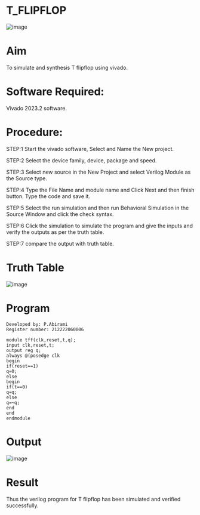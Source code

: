 # T_FLIPFLOP
![image](https://github.com/RESMIRNAIR/T_FLIPFLOP/assets/154305926/74140ea2-0b93-4ffc-b38b-527fb2ece133)
# Aim
To simulate and synthesis T flipflop using vivado.

# Software Required:
Vivado 2023.2 software.

# Procedure:
STEP:1 Start the vivado software, Select and Name the New project.

STEP:2 Select the device family, device, package and speed.

STEP:3 Select new source in the New Project and select Verilog Module as the Source type.

STEP:4 Type the File Name and module name and Click Next and then finish button. Type the code and save it.

STEP:5 Select the run simulation and then run Behavioral Simulation in the Source Window and click the check syntax.

STEP:6 Click the simulation to simulate the program and give the inputs and verify the outputs as per the truth table.

STEP:7 compare the output with truth table.
# Truth Table
![image](https://github.com/RESMIRNAIR/T_FLIPFLOP/assets/154305926/1d4afa40-166a-4690-ab1a-179948b9b550)
# Program
```
Developed by: P.Abirami
Register number: 212222060006
```
```
module tff(clk,reset,t,q);
input clk,reset,t;
output reg q;
always @(posedge clk
begin
if(reset==1)
q=0;
else
begin
if(t==0)
q=q;
else
q=~q;
end
end
endmodule
```
# Output

![image](https://github.com/abiramipitchaimani/T_FLIPFLOP/assets/163704307/4f1e4ded-3fb7-4346-90dd-42c58c2e95b2)
# Result
Thus the verilog program for T flipflop has been simulated and verified successfully.


